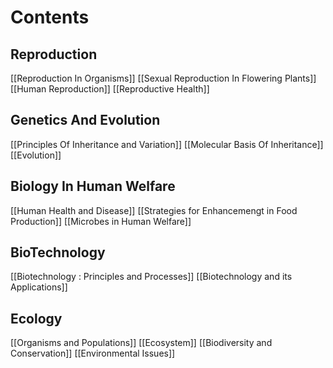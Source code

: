 # Contents

## Reproduction
[[Reproduction In Organisms]]
[[Sexual Reproduction In Flowering Plants]]
[[Human Reproduction]]
[[Reproductive Health]]

## Genetics And Evolution
[[Principles Of Inheritance and Variation]]
[[Molecular Basis Of Inheritance]]
[[Evolution]]

## Biology In Human Welfare
[[Human Health and Disease]]
[[Strategies for Enhancemengt in Food Production]]
[[Microbes in Human Welfare]]

## BioTechnology
[[Biotechnology : Principles and Processes]]
[[Biotechnology and its Applications]]

## Ecology
[[Organisms and Populations]]
[[Ecosystem]]
[[Biodiversity and Conservation]]
[[Environmental Issues]]